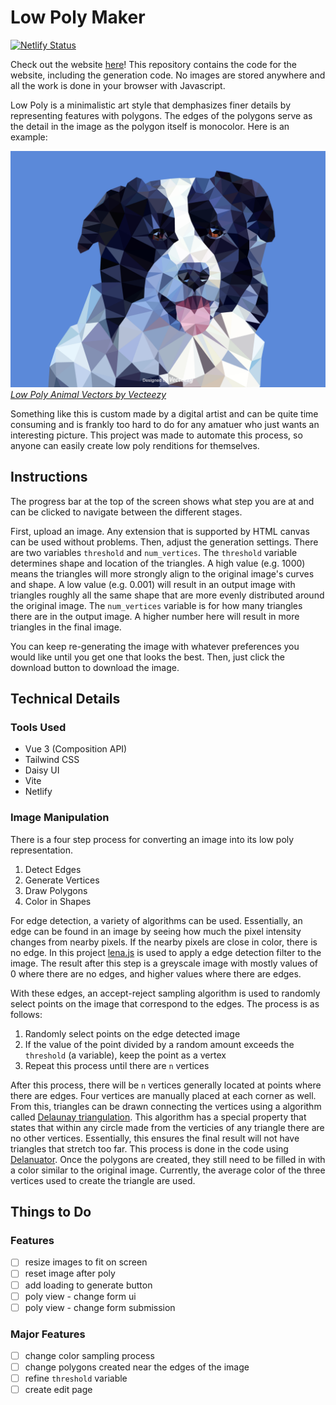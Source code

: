 # Low Poly Maker
[![Netlify Status](https://api.netlify.com/api/v1/badges/0254534c-1518-41c3-89d6-500ee7e13426/deploy-status)](https://app.netlify.com/sites/low-poly-maker/deploys)


Check out the website [here](https://low-poly-maker.netlify.app/)! This repository contains the code for the website, including the generation code. No images are stored anywhere and all the work is done in your browser with Javascript.

Low Poly is a minimalistic art style that demphasizes finer details by representing features with polygons. The edges of the polygons serve as the detail in the image as the polygon itself is monocolor. Here is an example:

![](readme/dog.png)
*<a href="https://www.vecteezy.com/free-vector/low-poly-animal">Low Poly Animal Vectors by Vecteezy</a>*

Something like this is custom made by a digital artist and can be quite time consuming and is frankly too hard to do for any amatuer who just wants an interesting picture. This project was made to automate this process, so anyone can easily create low poly renditions for themselves.

## Instructions
The progress bar at the top of the screen shows what step you are at and can be clicked to navigate between the different stages. 

First, upload an image. Any extension that is supported by HTML canvas can be used without problems. Then, adjust the generation settings. There are two variables `threshold` and `num_vertices`. The `threshold` variable determines shape and location of the triangles. A high value (e.g. 1000) means the triangles will more strongly align to the original image's curves and shape. A low value (e.g. 0.001) will result in an output image with triangles roughly all the same shape that are more evenly distributed around the original image. The `num_vertices` variable is for how many triangles there are in the output image. A higher number here will result in more triangles in the final image.

You can keep re-generating the image with whatever preferences you would like until you get one that looks the best. Then, just click the download button to download the image.


## Technical Details
### Tools Used
- Vue 3 (Composition API)
- Tailwind CSS
- Daisy UI
- Vite
- Netlify

### Image Manipulation
There is a four step process for converting an image into its low poly representation.

1. Detect Edges
2. Generate Vertices
3. Draw Polygons
4. Color in Shapes

For edge detection, a variety of algorithms can be used. Essentially, an edge can be found in an image by seeing how much the pixel intensity changes from nearby pixels. If the nearby pixels are close in color, there is no edge. In this project [lena.js](https://github.com/davidsonfellipe/lena.js/) is used to apply a edge detection filter to the image. The result after this step is a greyscale image with mostly values of 0 where there are no edges, and higher values where there are edges.

With these edges, an accept-reject sampling algorithm is used to randomly select points on the image that correspond to the edges. The process is as follows:

1. Randomly select points on the edge detected image 
2. If the value of the point divided by a random amount exceeds the `threshold` (a variable), keep the point as a vertex
3. Repeat this process until there are `n` vertices

After this process, there will be `n` vertices generally located at points where there are edges. Four vertices are manually placed at each corner as well. From this, triangles can be drawn connecting the vertices using a algorithm called [Delaunay triangulation](https://en.wikipedia.org/wiki/Delaunay_triangulation). This algorithm has a special property that states that within any circle made from the verticies of any triangle there are no other vertices. Essentially, this ensures the final result will not have triangles that stretch too far. This process is done in the code using [Delanuator](https://github.com/mapbox/delaunator). Once the polygons are created, they still need to be filled in with a color similar to the original image. Currently, the average color of the three vertices used to create the triangle are used.


## Things to Do
### Features
  - [ ] resize images to fit on screen
  - [ ] reset image after poly
  - [ ] add loading to generate button
  - [ ] poly view - change form ui
  - [ ] poly view - change form submission

### Major Features
  - [ ] change color sampling process
  - [ ] change polygons created near the edges of the image
  - [ ] refine `threshold` variable
  - [ ] create edit page